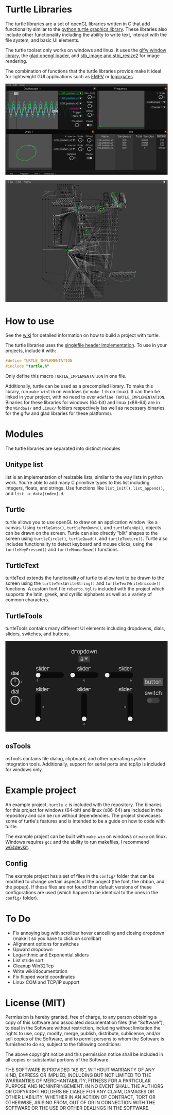 # Turtle Libraries

The turtle libraries are a set of openGL libraries written in C that add functionality similar to the [python turtle graphics library](https://docs.python.org/3/library/turtle.html). These libraries also include other functionality including the ability to write text, interact with the file system, and basic UI elements.

The turtle toolset only works on windows and linux. It uses the [glfw window library](https://www.glfw.org/), the [glad opengl loader](https://glad.dav1d.de/), and [stb_image and stbi_resize2](https://github.com/nothings/stb) for image rendering.

The combination of functions that the turtle libraries provide make it ideal for lightweight GUI applications such as [EMPV](https://github.com/Severson-Group/EMPV) or [logicgates](https://github.com/Known4225/Logic-Gates-OpenGL).

![EMPV](images/EMPV.png)

![logicgates](images/logicgates.png)

# How to use

See the [wiki](https://github.com/Known4225/turtle/wiki/Building-a-project-with-turtle) for detailed information on how to build a project with turtle.

The turtle libraries uses the [singlefile header implementation](https://github.com/r-lyeh/single_file_libs). To use in your projects, include it with:

```C
#define TURTLE_IMPLEMENTATION
#include "turtle.h"
```

Only define this macro `TURTLE_IMPLEMENTATION` in one file.

Additionally, turtle can be used as a precompiled library. To make this library, run `make winlib` on windows (or `make lib` on linux). It can then be linked in your project, with no need to ever `#define TURTLE_IMPLEMENTATION`. Binaries for these libraries for windows (64-bit) and linux (x86-64) are in the `Windows/` and `Linux/` folders respectively (as well as necessary binaries for the glfw and glad libraries for these platforms).

# Modules

The turtle libraries are separated into distinct modules

## Unitype list

list is an implementation of resizable lists, similar to the way lists in python work. You're able to add many C primitive types to this list including integers, floats, and strings. Use functions like `list_init()`, `list_append()`, and `list -> data[index].d`.

## Turtle

turtle allows you to use openGL to draw on an application window like a canvas. Using `turtleGoto()`, `turtlePenDown()`, and `turtlePenUp()`, objects can be drawn on the screen. Turtle can also directly "blit" shapes to the screen using `turtleCircle()`, `turtleQuad()`, and `turtleTexture()`. Turtle also includes functionality to detect keyboard and mouse clicks, using the `turtleKeyPressed()` and `turtleMouseDown()` functions.

## TurtleText

turtleText extends the functionality of turtle to allow text to be drawn to the screen using the `turtleTextWriteString()` and `turtleTextWriteUnicode()` functions. A custom font file `roberto.tgl` is included with the project which supports the latin, greek, and cyrillic alphabets as well as a variety of common characters.

## TurtleTools

turtleTools contains many different UI elements including dropdowns, dials, sliders, switches, and buttons.

![turtleTools](images/turtleTools.png)

## osTools

osTools contains file dialog, clipboard, and other operating system integration tools. Additionally, support for serial ports and tcp/ip is included for windows only.

# Example project

An example project, `turtle.c` is included with the repository. The binaries for this project for windows (64-bit) and linux (x86-64) are included in the repository and can be run without dependencies. The project showcases some of turtle's features and is intended to be a guide on how to code with turtle.

The example project can be built with `make win` on windows or `make` on linux. Windows requires `gcc` and the ability to run makefiles, I recommend [w64devkit](https://github.com/skeeto/w64devkit/releases).

## Config

The example project has a set of files in the `config/` folder that can be modified to change certain aspects of the project (the font, the ribbon, and the popup). If these files are not found then default versions of these configurations are used (which happen to be identical to the ones in the `config/` folder).

# To Do
- Fix annoying bug with scrollbar hover cancelling and closing dropdown (make it so you have to click on scrollbar)
- Alignment options for switches
- Upward dropdown
- Logarithmic and Exponential sliders
- List stride sort
- Cleanup Win32Tcp
- Write wiki/documentation
- Fix flipped world coordinates
- Linux COM and TCP/IP support

# License (MIT)

Permission is hereby granted, free of charge, to any person obtaining a copy of this software and associated documentation files (the “Software”), to deal in the Software without restriction, including without limitation the rights to use, copy, modify, merge, publish, distribute, sublicense, and/or sell copies of the Software, and to permit persons to whom the Software is furnished to do so, subject to the following conditions:

The above copyright notice and this permission notice shall be included in all copies or substantial portions of the Software.

THE SOFTWARE IS PROVIDED “AS IS”, WITHOUT WARRANTY OF ANY KIND, EXPRESS OR IMPLIED, INCLUDING BUT NOT LIMITED TO THE WARRANTIES OF MERCHANTABILITY, FITNESS FOR A PARTICULAR PURPOSE AND NONINFRINGEMENT. IN NO EVENT SHALL THE AUTHORS OR COPYRIGHT HOLDERS BE LIABLE FOR ANY CLAIM, DAMAGES OR OTHER LIABILITY, WHETHER IN AN ACTION OF CONTRACT, TORT OR OTHERWISE, ARISING FROM, OUT OF OR IN CONNECTION WITH THE SOFTWARE OR THE USE OR OTHER DEALINGS IN THE SOFTWARE.
